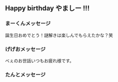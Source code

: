 ## Happy birthday やましー !!!

### まーくんメッセージ

誕生日おめでとう！謎解きは楽しんでもらえたかな？笑

### げげおメッセージ
べぇのお世話いつもお疲れ様です。

### たんとメッセージ

